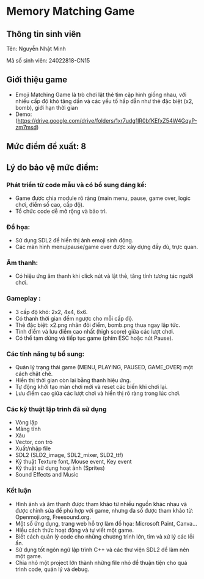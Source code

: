 # Memory Matching Game

## Thông tin sinh viên
Tên: Nguyễn Nhật Minh

Mã số sinh viên: 24022818-CN15

## Giới thiệu game
- Emoji Matching Game là trò chơi lật thẻ tìm cặp hình giống nhau, với nhiều cấp độ khó tăng dần và các yếu tố hấp dẫn như thẻ đặc biệt (x2, bomb), giới hạn thời gian
- Demo:(https://drive.google.com/drive/folders/1xr7udg1lR0bfKEfxZ54W4GqyP-zm7msd)

## Mức điểm đề xuất: 8
## Lý do bảo vệ mức điểm:
### Phát triển từ code mẫu và có bổ sung đáng kể:
- Game được chia module rõ ràng (main menu, pause, game over, logic chơi, điểm số cao, cấp độ).
- Tổ chức code dễ mở rộng và bảo trì.

### Đồ họa:
- Sử dụng SDL2 để hiển thị ảnh emoji sinh động.
- Các màn hình menu/pause/game over được xây dựng đầy đủ, trực quan.

### Âm thanh:
- Có hiệu ứng âm thanh khi click nút và lật thẻ, tăng tính tương tác người chơi.

### Gameplay :
- 3 cấp độ khó: 2x2, 4x4, 6x6.  
- Có thanh thời gian đếm ngược cho mỗi cấp độ.
- Thẻ đặc biệt: x2.png nhân đôi điểm, bomb.png thua ngay lập tức.
- Tính điểm và lưu điểm cao nhất (high score) giữa các lượt chơi.
- Có thể tạm dừng và tiếp tục game (phím ESC hoặc nút Pause).

### Các tính năng tự bổ sung:
- Quản lý trạng thái game (MENU, PLAYING, PAUSED, GAME_OVER) một cách chặt chẽ.
- Hiển thị thời gian còn lại bằng thanh hiệu ứng.
- Tự động khởi tạo màn chơi mới và reset các biến khi chơi lại.
- Lưu điểm cao giữa các lượt chơi và hiển thị rõ ràng trong lúc chơi.

### Các kỹ thuật lập trình đã sử dụng
- Vòng lặp
- Mảng tĩnh
- Xâu
- Vector, con trỏ
- Xuất/nhập file
- SDL2 (SLD2_image, SDL2_mixer, SLD2_ttf)
- Kỹ thuật Texture font, Mouse event, Key event
- Kỹ thuật sử dụng hoạt ảnh (Sprites)
- Sound Effects and Music


### Kết luận
- Hình ảnh và âm thanh được tham khảo từ nhiều nguồn khác nhau và được chỉnh sửa để phù hợp với game, nhưng đa số được tham khảo từ: Openmoji.org, Freesound.org.
- Một số ứng dụng, trang web hỗ trợ làm đồ họa: Microsoft Paint, Canva...
- Hiểu cách thức hoạt động và tự viết một game.
- Biết cách quản lý code cho những chương trình lớn, tìm và xử lý các lỗi ẩn.
- Sử dụng tốt ngôn ngữ lập trình C++ và các thư viện SDL2 để làm nên một game.
- Chia nhỏ một project lớn thành những file nhỏ để thuận tiện cho quá trình code, quản lý và debug.

